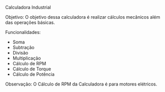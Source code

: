 Calculadora Industrial

Objetivo: O objetivo dessa calculadora é realizar cálculos mecânicos além das operações básicas.

Funcionalidades: 
- Soma
- Subtração
- Divisão
- Multiplicação
- Cálculo de RPM
- Cálculo de Torque
- Cálculo de Potência

Observação: O Cálculo de RPM da Calculadora é para motores elétricos.
